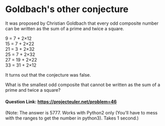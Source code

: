 # Goldbach's other conjecture
It was proposed by Christian Goldbach that every odd composite number can be written as the sum of a prime and twice a square.

9 = 7 + 2×12 <br>
15 = 7 + 2×22 <br>
21 = 3 + 2×32 <br>
25 = 7 + 2×32 <br>
27 = 19 + 2×22 <br>
33 = 31 + 2×12 <br>

It turns out that the conjecture was false.

What is the smallest odd composite that cannot be written as the sum of a prime and twice a square?

#### Question Link: https://projecteuler.net/problem=46

(Note: The answer is 5777. Works with Python2 only (You'll have to mess with the ranges to get the number in python3). Takes 1 second.)
